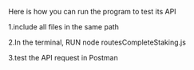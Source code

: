 Here is how you can run the program to test its API

1.include all files in the same path

2.In the terminal, RUN 
  node routesCompleteStaking.js
  
3.test the API request in Postman
